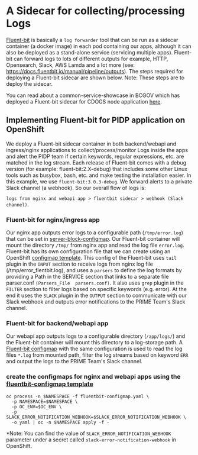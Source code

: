 # A Sidecar for collecting/processing Logs

[Fluent-bit](https://docs.fluentbit.io/manual/about/what-is-fluent-bit) is basically a `log forwarder` tool that can be run as a sidecar container (a docker image) in each pod containing our apps, although it can also be deployed as a stand-alone service (servicing multiple apps). Fluent-bit can forward logs to lots of different outputs for example, HTTP, Opensearch, Slack, AWS Lamda and a lot more (see: https://docs.fluentbit.io/manual/pipeline/outputs). The steps required for deploying a Fluent-bit sidecar are shown below. Note: These steps are to deploy the sidecar.

You can read about a common-service-showcase in BCGOV which has deployed a Fluent-bit sidecar for CDOGS node application [here](https://github.com/bcgov/common-service-showcase/wiki/Logging-to-a-Sidecar).

## Implementing Fluent-bit for PIDP application on OpenShift

We deploy a Fluent-bit sidecar container in both backend/webapi and ingress/nginx applications to collect/process/monitor Logs inside the apps and alert the PIDP team if certain keywords, regular expressions, etc. are matched in the log stream. Each release of Fluent-bit comes with a debug version (for example: fluent-bit:2.X-debug) that includes some other Linux tools such as busybox, bash, etc. and make testing the installation easier. In this example, we use `fluent-bit:3.0.3-debug`. We forward alerts to a private Slack channel (a webhook). So our overall flow of logs is: 

`logs from nginx and webapi app > fluentbit sidecar > webhook (Slack channel)`.


### Fluent-bit for nginx/ingress app

Our nginx app outputs error logs to a configurable path (`/tmp/error.log`) that can be set in [server-block-configmap](../../charts/nginx/templates/server-block-configmap.yaml). Our Fluent-bit container will mount the directory `/tmp/` from nginx app and read the log file `error.log`.
Fluent-bit has its own configuration file that we can create using an OpenShift [configmap template](./fluentbit-configmap.yaml). This config of the Fluent-bit uses `tail` plugin in the `INPUT` section to receive logs from nginx log file (/tmp/error_flentbit.log), and uses a `parsers` to define the log formats by providing a Path in the SERVICE section that links to a separate file parser.conf `(Parsers_File  parsers.conf)`. It also uses `grep` plugin in the `FILTER` section to filter logs based on specific keywords (e.g. error). At the end it uses the `SLACK` plugin in the `OUTPUT` section to communicate with our Slack webhook and outputs error notifications to the PRIME Team's Slack channel.

### Fluent-bit for backend/webapi app

Our webapi app outputs logs to a configurable directory (`/app/logs/`) and the Fluent-bit container will mount this directory to a log-storage path. A [Fluent-bit configmap](./fluentbit-configmap.yaml) with the same configuration is used to read the log files `*.log` from mounted path, filter the log streams based on keyword `ERR` and output the logs to the PRIME Team's Slack channel. 

### create the configmaps for nginx and webapi apps using the [fluentbit-configmap template](./fluentbit-configmap.yaml)

```
oc process -n $NAMESPACE -f fluentbit-configmap.yaml \
  -p NAMESPACE=$NAMESPACE \
  -p OC_ENV=$OC_ENV \
  -p SLACK_ERROR_NOTIFICATION_WEBHOOK=$SLACK_ERROR_NOTIFICATION_WEBHOOK \
  -o yaml | oc -n $NAMESPACE apply -f -
```
  
*Note: You can find the value of `SLACK_ERROR_NOTIFICATION_WEBHOOK` parameter under a secret called `slack-error-notification-webhook` in OpenShift.